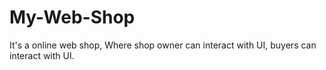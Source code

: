 # My-Web-Shop
It's a online web shop, Where shop owner can interact with UI,  buyers can interact with UI.
